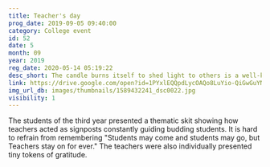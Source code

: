 ```yaml
---
title: Teacher's day
prog_date: 2019-09-05 09:40:00
category: College event
id: 52
date: 5
month: 09
year: 2019
reg_date: 2020-05-14 05:19:22
desc_short: The candle burns itself to shed light to others is a well-known adage that is synonymous with teachers. The teachers, day celebration was a programme to pay our gratitude to them
link: https://drive.google.com/open?id=1PYxlEQQpdLycOAQo8LuYio-QiGwGuYNB
img_url_db: images/thumbnails/1589432241_dsc0022.jpg
visibility: 1
---
```


The students of the third year presented a thematic skit showing how teachers acted as signposts constantly guiding budding students. It is hard to refrain from remembering "Students may come and students may go, but Teachers stay on for ever." The teachers were also individually presented tiny tokens of gratitude.